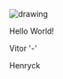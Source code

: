 <img src="https://i.imgur.com/6xbf9nv.png" alt="drawing" justify-content="align-center"/>

Hello World!

Vitor '-' 

Henryck 
